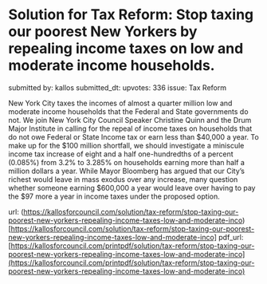 # Solution for Tax Reform: Stop taxing our poorest New Yorkers by repealing income taxes on low and moderate income households. #

submitted by: kallos
submitted_dt: 
upvotes: 336
issue: Tax Reform

New York City taxes the incomes of almost a quarter million low and moderate income households that the Federal and State governments do not. We join New York City Council Speaker Christine Quinn and the Drum Major Institute in calling for the repeal of income taxes on households that do not owe Federal or State Income tax or earn less than $40,000 a year. To make up for the $100 million shortfall, we should investigate a miniscule income tax increase of eight and a half one-hundredths of a percent (0.085%) from 3.2% to 3.285% on households earning more than half a million dollars a year. While Mayor Bloomberg has argued that our City’s richest would leave in mass exodus over any increase, many question whether someone earning $600,000 a year would leave over having to pay the $97 more a year in income taxes under the proposed option.

url: (https://kallosforcouncil.com/solution/tax-reform/stop-taxing-our-poorest-new-yorkers-repealing-income-taxes-low-and-moderate-inco)[https://kallosforcouncil.com/solution/tax-reform/stop-taxing-our-poorest-new-yorkers-repealing-income-taxes-low-and-moderate-inco]
pdf_url: [https://kallosforcouncil.com/printpdf/solution/tax-reform/stop-taxing-our-poorest-new-yorkers-repealing-income-taxes-low-and-moderate-inco](https://kallosforcouncil.com/printpdf/solution/tax-reform/stop-taxing-our-poorest-new-yorkers-repealing-income-taxes-low-and-moderate-inco)